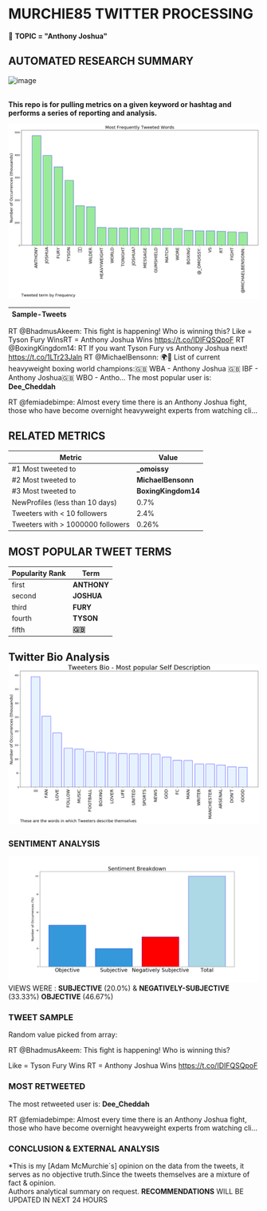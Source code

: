 # MURCHIE85 TWITTER PROCESSING 
&#x1F34E; **TOPIC = "Anthony Joshua"**

## AUTOMATED RESEARCH SUMMARY

![image](https://marketingplatform.google.com/about/static/images/gmp/analytics-smb-benefit.jpg)
<br></br>
<div class="alert alert-block alert-danger"><b> This repo is for pulling metrics on a given keyword or hashtag and performs a series of reporting and analysis.</b></div>



![image](TWEETS.png)



|                **Sample-Tweets**        |
| :-------------: |
RT @BhadmusAkeem: This fight is happening! Who is winning this? Like = Tyson Fury WinsRT = Anthony Joshua Wins https://t.co/IDIFQSQpoF
RT @BoxingKingdom14: RT If you want Tyson Fury vs Anthony Joshua next! https://t.co/1LTr23Jaln
RT @MichaelBensonn: 🌍👑 List of current heavyweight boxing world champions:🇬🇧 WBA - Anthony Joshua 🇬🇧 IBF - Anthony Joshua🇬🇧 WBO - Antho…
The most popular user is: **Dee_Cheddah**
<div class="alert alert-block alert-danger"> RT @femiadebimpe: Almost every time there is an Anthony Joshua fight, those who have become overnight heavyweight experts from watching cli…</div>

## RELATED METRICS<br>
| Metric | Value |
| ------------- | ------------- |
| #1 Most tweeted to  | **_omoissy** |
| #2 Most tweeted to  | **MichaelBensonn** |
| #3 Most tweeted to  | **BoxingKingdom14** |
| NewProfiles (less than 10 days) | 0.7%  |
| Tweeters with < 10 followers  | 2.4%|
| Tweeters with > 1000000 followers  | 0.26%  |



## MOST POPULAR TWEET TERMS 


| Popularity Rank  | Term |
| ------------- | ------------- |
| first  | **ANTHONY**  |
| second  | **JOSHUA**  |
| third  | **FURY** |
| fourth  | **TYSON**  |
| fifth  | **🇬🇧**  |


## Twitter Bio Analysis![image](BIO.png)
### SENTIMENT ANALYSIS
![image](sentiment.png)
VIEWS WERE : **SUBJECTIVE**  (20.0%) & **NEGATIVELY-SUBJECTIVE** (33.33%) **OBJECTIVE** (46.67%)

### TWEET SAMPLE 
Random value picked from array: 

<div class="alert alert-block alert-info">RT @BhadmusAkeem: This fight is happening! 
Who is winning this? 

Like = Tyson Fury Wins
RT = Anthony Joshua Wins https://t.co/IDIFQSQpoF</div>

### MOST RETWEETED 

The most retweeted user is: **Dee_Cheddah**

<div class="alert alert-block alert-danger"> RT @femiadebimpe: Almost every time there is an Anthony Joshua fight, those who have become overnight heavyweight experts from watching cli…</div>

### CONCLUSION & EXTERNAL ANALYSIS

*This is my [Adam McMurchie`s] opinion on the data from the tweets, it serves as no objective truth.Since the tweets themselves are a mixture of fact & opinion.<br>
Authors analytical summary on request.
**RECOMMENDATIONS** WILL BE UPDATED IN NEXT  24 HOURS <br>